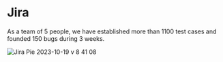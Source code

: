 # Jira
As a team of 5 people, we have established more than 1100 test cases and founded 150 bugs during 3 weeks.

![Jira Pie 2023-10-19 v 8 41 08](https://github.com/LinAdame/Jira/assets/127491524/0ed149ae-0d68-4847-8e95-46eeac4a406e)
